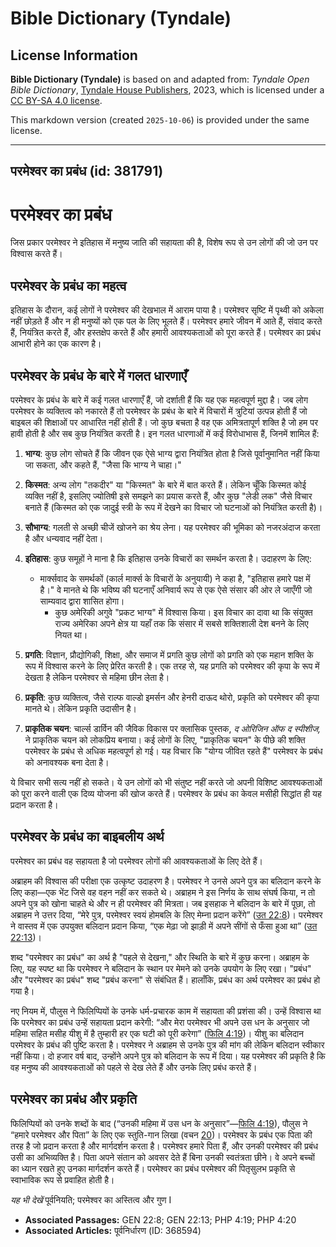 # Bible Dictionary (Tyndale)

## License Information

**Bible Dictionary (Tyndale)** is based on and adapted from: _Tyndale Open Bible Dictionary_, [Tyndale House Publishers](https://tyndaleopenresources.com/), 2023, which is licensed under a [CC BY-SA 4.0 license](https://creativecommons.org/licenses/by-sa/4.0/legalcode.en).

This markdown version (created `2025-10-06`) is provided under the same license.



--------------------------------

## परमेश्वर का प्रबंध (id: 381791)

**परमेश्वर का प्रबंध**
======================

जिस प्रकार परमेश्वर ने इतिहास में मनुष्य जाति की सहायता की है, विशेष रूप से उन लोगों की जो उन पर विश्वास करते हैं।

परमेश्वर के प्रबंध का महत्व
---------------------------

इतिहास के दौरान, कई लोगों ने परमेश्वर की देखभाल में आराम पाया है। परमेश्वर सृष्टि में पृथ्वी को अकेला नहीं छोड़ते हैं और न ही मनुष्यों को एक पल के लिए भूलते हैं। परमेश्वर हमारे जीवन में आते हैं, संवाद करते हैं, नियंत्रित करते हैं, और हस्तक्षेप करते हैं और हमारी आवश्यकताओं को पूरा करते हैं। परमेश्वर का प्रबंध आभारी होने का एक कारण है।

परमेश्वर के प्रबंध के बारे में गलत धारणाएँ
------------------------------------------

परमेश्वर के प्रबंध के बारे में कई गलत धारणाएँ हैं, जो दर्शाती हैं कि यह एक महत्वपूर्ण मुद्दा है। जब लोग परमेश्वर के व्यक्तित्व को नकारते हैं तो परमेश्वर के प्रबंध के बारे में विचारों में त्रुटियां उत्पन्न होती हैं जो बाइबल की शिक्षाओं पर आधारित नहीं होती हैं। जो कुछ बचता है वह एक अमित्रतापूर्ण शक्ति है जो हम पर हावी होती है और सब कुछ नियंत्रित करती है। इन गलत धारणाओं में कई विरोधाभास हैं, जिनमें शामिल हैं:

1. **भाग्य**: कुछ लोग सोचते हैं कि जीवन एक ऐसे भाग्य द्वारा नियंत्रित होता है जिसे पूर्वानुमानित नहीं किया जा सकता, और कहते हैं, "जैसा कि भाग्य ने चाहा।"
2. **किस्मत**: अन्य लोग "तकदीर" या "किस्मत" के बारे में बात करते हैं। लेकिन चूँकि किस्मत कोई व्यक्ति नहीं है, इसलिए ज्योतिषी इसे समझने का प्रयास करते हैं, और कुछ "लेडी लक" जैसे विचार बनाते हैं (किस्मत को एक जादुई स्त्री के रूप में देखने का विचार जो घटनाओं को नियंत्रित करती है)।
3. **सौभाग्य**: गलती से अच्छी चीजें खोजने का श्रेय लेना। यह परमेश्वर की भूमिका को नजरअंदाज करता है और धन्यवाद नहीं देता।
4. **इतिहास**: कुछ समूहों ने माना है कि इतिहास उनके विचारों का समर्थन करता है। उदाहरण के लिए:

    * मार्क्सवाद के समर्थकों (कार्ल मार्क्स के विचारों के अनुयायी) ने कहा है, "इतिहास हमारे पक्ष में है।" वे मानते थे कि भविष्य की घटनाएँ अनिवार्य रूप से एक ऐसे संसार की ओर ले जाएँगी जो साम्यवाद द्वारा शासित होगा।
        * कुछ अमेरिकी अगुवे "प्रकट भाग्य" में विश्वास किया। इस विचार का दावा था कि संयुक्त राज्य अमेरिका अपने क्षेत्र या यहाँ तक कि संसार में सबसे शक्तिशाली देश बनने के लिए नियत था।
5. **प्रगति**: विज्ञान, प्रौद्योगिकी, शिक्षा, और समाज में प्रगति कुछ लोगों को प्रगति को एक महान शक्ति के रूप में विश्वास करने के लिए प्रेरित करती है। एक तरह से, यह प्रगति को परमेश्वर की कृपा के रूप में देखता है लेकिन परमेश्वर से महिमा छीन लेता है।
6. **प्रकृति**: कुछ व्यक्तित्व, जैसे राल्फ वाल्डो इमर्सन और हेनरी दाऊद थोरो, प्रकृति को परमेश्वर की कृपा मानते थे। लेकिन प्रकृति उदासीन है।
7. **प्राकृतिक चयन**: चार्ल्स डार्विन की जैविक विकास पर क्लासिक पुस्तक, *द ओरिजिन ऑफ द स्पीशीज,* ने प्राकृतिक चयन को लोकप्रिय बनाया। कई लोगों के लिए, "प्राकृतिक चयन" के पीछे की शक्ति परमेश्वर के प्रबंध से अधिक महत्वपूर्ण हो गई। यह विचार कि "योग्य जीवित रहते हैं" परमेश्वर के प्रबंध को अनावश्यक बना देता है।

ये विचार सभी सत्य नहीं हो सकते। ये उन लोगों को भी संतुष्ट नहीं करते जो अपनी विशिष्ट आवश्यकताओं को पूरा करने वाली एक दिव्य योजना की खोज करते हैं। परमेश्वर के प्रबंध का केवल मसीही सिद्धांत ही यह प्रदान करता है।

परमेश्वर के प्रबंध का बाइबलीय अर्थ
----------------------------------

परमेश्वर का प्रबंध वह सहायता है जो परमेश्वर लोगों की आवश्यकताओं के लिए देते हैं।

अब्राहम की विश्वास की परीक्षा एक उत्कृष्ट उदाहरण है। परमेश्वर ने उनसे अपने पुत्र का बलिदान करने के लिए कहा—एक भेंट जिसे वह वहन नहीं कर सकते थे। अब्राहम ने इस निर्णय के साथ संघर्ष किया, न तो अपने पुत्र को खोना चाहते थे और न ही परमेश्वर की मित्रता। जब इसहाक ने बलिदान के बारे में पूछा, तो अब्राहम ने उत्तर दिया, “मेरे पुत्र, परमेश्वर स्वयं होमबलि के लिए मेम्ना प्रदान करेंगे” ([उत 22:8](https://ref.ly/Gen22:8))। परमेश्वर ने वास्तव में एक उपयुक्त बलिदान प्रदान किया, “एक मेढ़ा जो झाड़ी में अपने सींगों से फँसा हुआ था” ([उत 22:13](https://ref.ly/Gen22:13))।

शब्द "परमेश्वर का प्रबंध" का अर्थ है "पहले से देखना," और स्थिति के बारे में कुछ करना। अब्राहम के लिए, यह स्पष्ट था कि परमेश्वर ने बलिदान के स्थान पर मेमने को उनके उपयोग के लिए रखा। "प्रबंध" और "परमेश्वर का प्रबंध" शब्द "प्रबंध करना" से संबंधित हैं। हालाँकि, प्रबंध का अर्थ परमेश्वर का प्रबंध हो गया है।

नए नियम में, पौलुस ने फिलिप्पियों के उनके धर्म\-प्रचारक काम में सहायता की प्रशंसा की। उन्हें विश्वास था कि परमेश्वर का प्रबंध उन्हें सहायता प्रदान करेगी: “और मेरा परमेश्वर भी अपने उस धन के अनुसार जो महिमा सहित मसीह यीशु में है तुम्हारी हर एक घटी को पूरी करेगा” ([फिलि 4:19](https://ref.ly/Phil4:19))। यीशु का बलिदान परमेश्वर के प्रबंध की पुष्टि करता है। परमेश्वर ने अब्राहम से उनके पुत्र की मांग की लेकिन बलिदान स्वीकार नहीं किया। दो हजार वर्ष बाद, उन्होंने अपने पुत्र को बलिदान के रूप में दिया। यह परमेश्वर की प्रकृति है कि वह मनुष्य की आवश्यकताओं को पहले से देख लेते हैं और उनके लिए प्रबंध करते हैं।

परमेश्वर का प्रबंध और प्रकृति
-----------------------------

फिलिप्पियों को उनके शब्दों के बाद (“उनकी महिमा में उस धन के अनुसार”—[फिलि 4:19](https://ref.ly/Phil4:19)), पौलुस ने “हमारे परमेश्वर और पिता” के लिए एक स्तुति\-गान लिखा (वचन [20](https://ref.ly/Phil4:20))। परमेश्वर के प्रबंध एक पिता की तरह है जो प्रदान करता है और मार्गदर्शन करता है। परमेश्वर हमारे पिता हैं, और उनकी परमेश्वर की प्रबंध उसी का अभिव्यक्ति है। पिता अपने संतान को अवसर देते हैं बिना उनकी स्वतंत्रता छीने। वे अपने बच्चों का ध्यान रखते हुए उनका मार्गदर्शन करते हैं। परमेश्वर का प्रबंध परमेश्वर की पितृसुलभ प्रकृति से स्वाभाविक रूप से प्रवाहित होती है।

*यह भी देखें* पूर्वनियति; परमेश्वर का अस्तित्व और गुण I

* **Associated Passages:** GEN 22:8; GEN 22:13; PHP 4:19; PHP 4:20
* **Associated Articles:** पूर्वनिर्धारण (ID: 368594)

